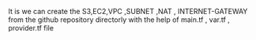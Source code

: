It is we can create  the S3,EC2,VPC ,SUBNET ,NAT , INTERNET-GATEWAY from the github repository directorly with the help of main.tf , var.tf , provider.tf file 
